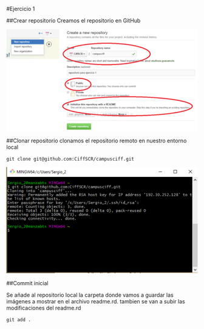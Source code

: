 #Ejercicio 1

##Crear repositorio
Creamos el repositorio en GitHub

![](imagenes%20git/creacionRepositorio.png)

##Clonar repositorio
clonamos el repositorio remoto en nuestro entorno local

    git clone git@github.com:CiffSCR/campusciff.git 

![](imagenes%20git/clonacionRepositorio.png)

##Commit inicial

Se añade al repositorio local la carpeta donde vamos a guardar las imágenes a
mostrar en el archivo readme.rd. tambien se van a subir las modificaciones del
readme.rd

    git add .

